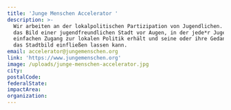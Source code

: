 ```yaml
---
title: 'Junge Menschen Accelerator '
description: >-
  Wir arbeiten an der lokalpolitischen Partizipation von Jugendlichen. Wir haben
  das Bild einer jugendfreundlichen Stadt vor Augen, in der jede*r Jugendliche
  einfachen Zugang zur lokalen Politik erhält und seine oder ihre Gedanken in
  das Stadtbild einfließen lassen kann.
email: accelerator@jungemenschen.org
link: 'https://www.jungemenschen.org'
image: /uploads/junge-menschen-accelerator.jpg
city:
postalCode:
federalState:
impactArea:
organization:
---
```


